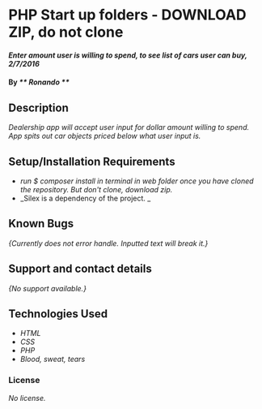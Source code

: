 # PHP Start up folders - DOWNLOAD ZIP, do not clone

#### _Enter amount user is willing to spend, to see list of cars user can buy, 2/7/2016_

#### By _** Ronando **_

## Description

_Dealership app will accept user input for dollar amount willing to spend. App spits out car objects priced below what user input is._

## Setup/Installation Requirements

* _run $ composer install in terminal in web folder once you have cloned the repository. But don't clone, download zip._
* _Silex is a dependency of the project. _

## Known Bugs

_{Currently does not error handle. Inputted text will break it.}_

## Support and contact details

_{No support available.}_

## Technologies Used

* _HTML_
* _CSS_
* _PHP_
* _Blood, sweat, tears_

### License

*No license.*
